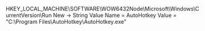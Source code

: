 HKEY_LOCAL_MACHINE\SOFTWARE\WOW6432Node\Microsoft\Windows\CurrentVersion\Run
New -> String Value
Name = AutoHotkey
Value = "C:\Program Files\AutoHotkey\AutoHotkey.exe"
